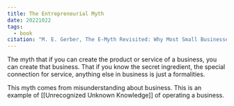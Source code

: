 ```yaml
---
title: The Entrepreneurial Myth
date: 20221022
tags:
  - book
citation: "M. E. Gerber, The E-Myth Revisited: Why Most Small Businesses Don’t Work and What to Do About It. Harper Collins, 2009."
---
```

The myth that if you can create the product or service of a business, you can create that business. That if you know the secret ingredient, the special connection for service, anything else in business is just a formalities.

This myth comes from misunderstanding about business. This is an example of [[Unrecognized Unknown Knowledge]] of operating a business.